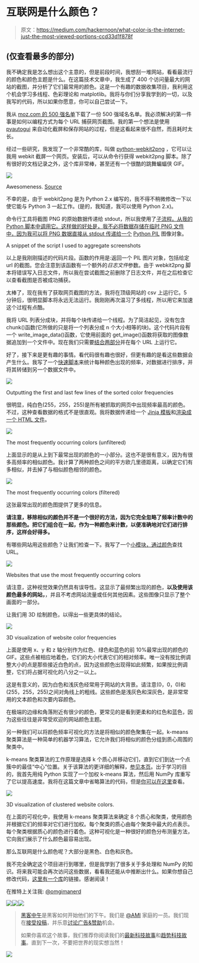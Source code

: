 # 互联网是什么颜色？

> 原文：<https://medium.com/hackernoon/what-color-is-the-internet-just-the-most-viewed-portions-ccd33d1f878f>

## (仅查看最多的部分)

我不确定我是怎么想出这个主意的，但是前段时间，我想刮一堆网站，看看最流行的颜色和颜色主题是什么。在这篇技术文章中，我生成了 400 个访问量最大的网站的截图，并分析了它们最常用的颜色。这是一个有趣的数据收集项目，我利用这个机会学习多线程、色彩理论和 matplotlib。我将与你们分享我学到的一切，以及我写的代码，所以如果你愿意，你可以自己尝试一下。

我从 [moz.com 的 500 强名单](https://moz.com/top500)下载了一份 500 强域名名单。我必须解决的第一件事是如何以编程方式为每个 URL 捕获网页截图。我的第一个想法是使用 [pyautogui](https://pyautogui.readthedocs.io/en/latest/) 来自动化截屏和保存网站的过程，但是这看起来很不自然，而且耗时太长。

经过一些研究，我发现了一个非常酷的库，叫做 [python-webkit2png](https://github.com/adamn/python-webkit2png) ，它可以让我用 webkit 截屏一个网页。安装后，可以从命令行获得 webkit2png 脚本。除了有很好的文档记录之外，这个库非常棒，甚至还有一个很酷的跳舞蝙蝠侠 GIF。

![](img/a15f5a567fce9038f6234d31fdf3fe9b.png)

Awesomeness. [Source](https://github.com/adamn/python-webkit2png)

不幸的是，由于 webkit2png 是为 Python 2.x 编写的，我不得不稍微修改一下以使它能与 Python 3 一起工作。(是的，我知道，我可以使用 Python 2.x)。

命令行工具将截图 PNG 的原始数据传递给 stdout，所以我使用了[子流程。从我的 Python 脚本中调用它。这样做的好处是，我不必将数据存储在临时 PNG 文件中，因为我可以将 PNG 数据直接从 stdout 传递给一个](https://docs.python.org/3/library/subprocess.html#subprocess.Popen) [Python PIL](http://effbot.org/imagingbook/pil-index.htm) 图像对象。

A snippet of the script I used to aggregate screenshots

以上是我刚刚描述的代码片段。函数的作用是:返回一个 PIL 图片对象，包括给定 url 的截图。您会注意到该函数有一个额外的*日志文件*参数。由于 webkit2png 脚本将错误写入日志文件，所以我在尝试截图之前删除了日志文件，并在之后检查它以查看截图是否被成功捕获。

太棒了，现在我有了获取网页截图的方法，我将在顶级网站的 csv 上运行它。5 分钟后，很明显脚本将永远无法运行。我刚刚再次温习了多线程，所以用它来加速这个过程有点酷。

我将 URL 列表分成块，并将每个块传递给一个线程。为了简洁起见，没有包含 chunk()函数(它所做的只是将一个列表分成 n 个大小相等的块)。这个代码片段有一个 write_image_data()函数，它使用前面的 get_image()函数将获取的图像数据追加到一个文件中。现在我们只需要[结合两部分](https://github.com/omgimanerd/internet-colors/blob/master/aggregate.py)并在每个 URL 上运行它。

好了，接下来是更有趣的事情。看代码很有趣也很好，但更有趣的是看这些数据会产生什么。我写了一个[快速脚本](https://github.com/omgimanerd/internet-colors/blob/master/frequencies.py)来统计每种颜色出现的频率，对数据进行排序，并将其转储到另一个数据文件中。

![](img/ebd04f079bbd75b2f60a57b9bfdb79fd.png)

Outputting the first and last few lines of the sorted color frequencies

很明显，纯白色(255，255，255)是所有被抓取的网页中出现频率最高的颜色。不过，这种查看数据的格式不是很直观。我将数据传递给一个 [Jinja 模板](http://jinja.pocoo.org/)和[渲染成一个 HTML 文件](https://github.com/omgimanerd/internet-colors/blob/master/render_frequencies.py)。

![](img/643bc861dcd128d5edaf973b76d3fe5b.png)

The most frequently occurring colors (unfiltered)

上面显示的是从上到下最常出现的颜色的一小部分。这也不是很有意义，因为有很多高频率的相似颜色。我计算了两种颜色之间的平方欧几里德距离，以确定它们有多相似，并去掉了与相似颜色相邻的颜色。

![](img/1157a9e499a43292b5bf4c8a533e3b1c.png)

The most frequently occurring colors (filtered)

这张最常出现的颜色图提供了更多的信息。

**请注意，移除相似的颜色并不是一个很好的方法，因为它完全忽略了频率计数中的那些颜色。把它们组合在一起，作为一种颜色来计数，以便准确地对它们进行排序，这样会好得多。**

有哪些网站用这些颜色？让我们检查一下。我写了一个[小模块，通过颜色](https://github.com/omgimanerd/internet-colors/blob/master/search_color.py)查找 URL。

![](img/e11681cad8fc00fcc1f63941b6684016.png)

Websites that use the most frequently occurring colors

请注意，这种视觉效果仍然具有误导性。这显示了最频繁出现的颜色，**以及使用该颜色最多的网站，**，并且不考虑网站流量或任何其他因素。这些图像只显示了整个画面的一部分。

让我们用 3D 绘制颜色，以得出一些更具体的结论。

![](img/9cabc7863a4854596e3a489825a343d6.png)

3D visualization of website color frequencies

上面是使用 x、y 和 z 轴分别作为红色、绿色和蓝色的前 10%最常出现的颜色的 GIF。这些点被相应地着色，它们的大小代表它们的相对频率。唯一没有按比例调整大小的点是那些接近白色的点，因为这些颜色出现得如此频繁，如果按比例调整，它们将占据可视化的八分之一以上。

这是有意义的，因为白色和浅灰色经常用于网站的大背景。请注意(0，0，0)和(255，255，255)之间对角线上的粗线。这些颜色是浅灰色和深灰色，是非常常用的文本颜色和次要内容颜色。

在极端的边缘和角落附近有很少的颜色，更常见的是看到更柔和的红色和蓝色，因为这些往往是非常受欢迎的网站颜色主题。

另一种我们可以将颜色频率可视化的方法是将相似的颜色聚集在一起。k-means 聚类算法是一种简单的机器学习算法，它允许我们将相似的颜色分组到质心周围的聚类中。

k-means 聚类算法的工作原理是选择 k 个质心并移动它们，直到它们到达一个点簇中的最佳“中心”位置。关于该算法的更详细的解释，[参见本页](https://en.wikipedia.org/wiki/K-means_clustering)。出于学习的目的，我首先用纯 Python 实现了一个加权 k-means 算法，然后用 NumPy 库重写了它以提高速度。我将在这篇文章中省略算法的代码，但是[你可以在这里](https://gist.github.com/omgimanerd/ff0b9a8dd225f2d2e94aa4be76bc91d9)查看。

![](img/cc63e221fb544697b6f210cb20a62395.png)

3D visualization of clustered website colors.

在上面的可视化中，我使用 k-means 聚类算法来确定 8 个质心和聚类，使用颜色并根据它们的频率对它们进行加权。每个聚类的质心由每个聚类中最大的点表示。每个聚类根据质心的颜色进行着色。这种可视化是一种很好的颜色分布测量方法，它向我们展示了什么颜色最容易出现。

那么互联网是什么颜色呢？大部分是黑色、白色和灰色。

我不完全确定这个项目进行到哪里，但是我学到了很多关于多处理和 NumPy 的知识。将来我可能会再次访问这些数据，看看我还能从中推断出什么。如果你想自己修改代码，[这里有一个库](http://github.com/omgimanerd/internet-colors)的链接。感谢阅读！

在推特上关注我: [@omgimanerd](http://twitter.com/omgimanerd)

[![](img/50ef4044ecd4e250b5d50f368b775d38.png)](http://bit.ly/HackernoonFB)[![](img/979d9a46439d5aebbdcdca574e21dc81.png)](https://goo.gl/k7XYbx)[![](img/2930ba6bd2c12218fdbbf7e02c8746ff.png)](https://goo.gl/4ofytp)

> [黑客中午](http://bit.ly/Hackernoon)是黑客如何开始他们的下午。我们是 [@AMI](http://bit.ly/atAMIatAMI) 家庭的一员。我们现在[接受投稿](http://bit.ly/hackernoonsubmission)，并乐意[讨论广告&赞助](mailto:partners@amipublications.com)机会。
> 
> 如果你喜欢这个故事，我们推荐你阅读我们的[最新科技故事](http://bit.ly/hackernoonlatestt)和[趋势科技故事](https://hackernoon.com/trending)。直到下一次，不要把世界的现实想当然！

![](img/be0ca55ba73a573dce11effb2ee80d56.png)